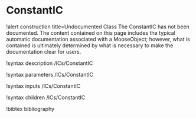 <!-- MOOSE Documentation Stub: Remove this when content is added. -->

# ConstantIC

!alert construction title=Undocumented Class
The ConstantIC has not been documented. The content contained on this page includes the
typical automatic documentation associated with a MooseObject; however, what is contained is
ultimately determined by what is necessary to make the documentation clear for users.

!syntax description /ICs/ConstantIC

!syntax parameters /ICs/ConstantIC

!syntax inputs /ICs/ConstantIC

!syntax children /ICs/ConstantIC

!bibtex bibliography
